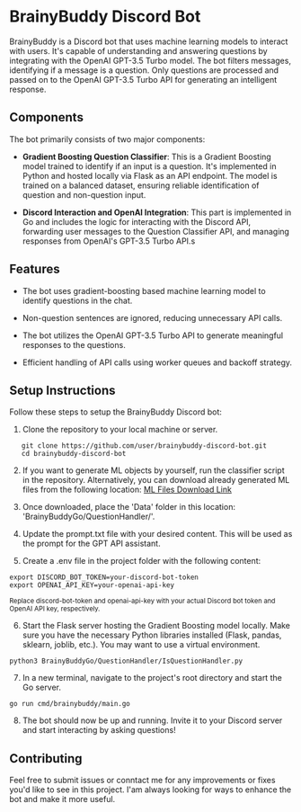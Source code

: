 # BrainyBuddy Discord Bot

BrainyBuddy is a Discord bot that uses machine learning models to interact with users. It's capable of understanding and answering questions by integrating with the OpenAI GPT-3.5 Turbo model. The bot filters messages, identifying if a message is a question. Only questions are processed and passed on to the OpenAI GPT-3.5 Turbo API for generating an intelligent response.

## Components
The bot primarily consists of two major components:

- **Gradient Boosting Question Classifier**: This is a Gradient Boosting model trained to identify if an input is a question. It's implemented in Python and hosted locally via Flask as an API endpoint. The model is trained on a balanced dataset, ensuring reliable identification of question and non-question input.
+ **Discord Interaction and OpenAI Integration**: This part is implemented in Go and includes the logic for interacting with the Discord API, forwarding user messages to the Question Classifier API, and managing responses from OpenAI's GPT-3.5 Turbo API.s

## Features

- The bot uses gradient-boosting based machine learning model to identify questions in the chat.
* Non-question sentences are ignored, reducing unnecessary API calls.
+ The bot utilizes the OpenAI GPT-3.5 Turbo API to generate meaningful responses to the questions.
- Efficient handling of API calls using worker queues and backoff strategy.

## Setup Instructions

Follow these steps to setup the BrainyBuddy Discord bot:

1. Clone the repository to your local machine or server.

 ```
	git clone https://github.com/user/brainybuddy-discord-bot.git
	cd brainybuddy-discord-bot
 ```
2. If you want to generate ML objects by yourself, run the classifier script in the repository. Alternatively, you can download already generated ML files from the following location:
[ML Files Download Link](https://drive.google.com/drive/folders/1EWQeVj_qaam3_-SXvbC9T4gHqHoafFNY?usp=sharing)

3. Once downloaded, place the 'Data' folder in this location: 'BrainyBuddyGo/QuestionHandler/'.

4. Update the prompt.txt file with your desired content. This will be used as the prompt for the GPT API assistant.

5. Create a .env file in the project folder with the following content:
```
export DISCORD_BOT_TOKEN=your-discord-bot-token
export OPENAI_API_KEY=your-openai-api-key
```
<sub>Replace discord-bot-token and openai-api-key with your actual Discord bot token and OpenAI API key, respectively.<sub>

6. Start the Flask server hosting the Gradient Boosting model locally. Make sure you have the necessary Python libraries installed (Flask, pandas, sklearn, joblib, etc.). You may want to use a virtual environment.
```
python3 BrainyBuddyGo/QuestionHandler/IsQuestionHandler.py
```
  
7. In a new terminal, navigate to the project's root directory and start the Go server.
```
go run cmd/brainybuddy/main.go
```
8. The bot should now be up and running. Invite it to your Discord server and start interacting by asking questions!

## Contributing

Feel free to submit issues or conntact me for any improvements or fixes you'd like to see in this project. I'am always looking for ways to enhance the bot and make it more useful.
